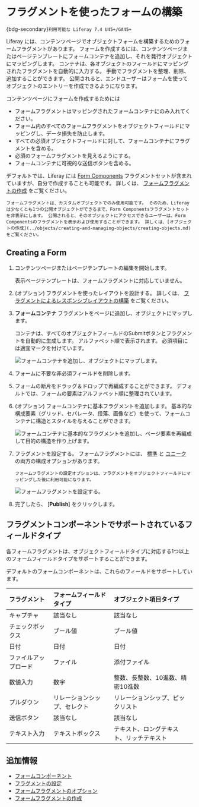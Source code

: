 # フラグメントを使ったフォームの構築

{bdg-secondary}`利用可能な Liferay 7.4 U45+/GA45+`

Liferay には、コンテンツページでオブジェクトフォームを構築するためのフォームフラグメントがあります。 フォームを作成するには、コンテンツページまたはページテンプレートにフォームコンテナを追加し、それを発行オブジェクトにマッピングします。 コンテナは、各オブジェクトのフィールドにマッピングされたフラグメントを自動的に入力する。 手動でフラグメントを整理、削除、追加することができます。 公開されると、エンドユーザーはフォームを使ってオブジェクトのエントリーを作成できるようになります。

コンテンツページにフォームを作成するためには

* フォームフラグメントはマッピングされたフォームコンテナにのみ入れてください。
* フォーム内のすべてのフォームフラグメントをオブジェクトフィールドにマッピングし、データ損失を防止します。
* すべての必須オブジェクトフィールドに対して、フォームコンテナにフラグメントを含める。
* 必須のフォームフラグメントを見えるようにする。
* フォームコンテナに可視的な送信ボタンを含める。

デフォルトでは、Liferay には [Form Components](../../site-building/creating-pages/page-fragments-and-widgets/using-fragments/default-fragments-reference.md#form-components) フラグメントセットが含まれていますが、自分で作成することも可能です。 詳しくは、 [フォームフラグメントの作成](../../site-building/developer-guide/developing-page-fragments/creating-form-fragments.md) をご覧ください。

```{important}
フォームフラグメントは、カスタムオブジェクトでのみ使用可能です。 そのため、Liferayは少なくとも1つの公開オブジェクトができるまで、Form Componentsフラグメントセットを非表示にします。 公開されると、そのオブジェクトにアクセスできるユーザーは、Form Componentsのフラグメントを表示および使用することができます。 詳しくは、[オブジェクトの作成](../objects/creating-and-managing-objects/creating-objects.md) をご覧ください。
```

## Creating a Form

1. コンテンツページまたはページテンプレートの編集を開始します。

   表示ページテンプレートは、フォームフラグメントに対応していません。

1. (オプション) フラグメントを使ったレイアウトを設計する。 詳しくは、 [フラグメントによるレスポンシブレイアウトの構築](../../site-building/optimizing-sites/building-a-responsive-site/building-responsive-layouts-with-the-grid-fragment.md) をご覧ください。

1. **フォームコンテナ** フラグメントをページに追加し、オブジェクトにマップします。

   コンテナは、すべてのオブジェクトフィールドのSubmitボタンとフラグメントを自動的に生成します。 アルファベット順で表示されます。 必須項目には適宜マークを付けています。

   ![フォームコンテナを追加し、オブジェクトにマップします。](./using-fragments-to-build-forms/images/01.png)

1. フォームに不要な非必須フィールドを削除します。

1. フォームの断片をドラッグ＆ドロップで再編成することができます。 デフォルトでは、フォームの要素はアルファベット順に整理されています。

1. (オプション) フォームコンテナに基本フラグメントを追加します。 基本的な構成要素（グリッド、セパレータ、段落、画像など）を使って、フォームコンテナに構造とスタイルを与えることができます。

   ![フォームコンテナに基本的なフラグメントを追加し、ページ要素を再編成して目的の構造を作り上げます。](./using-fragments-to-build-forms/images/02.png)

1. フラグメントを設定する。 フォームフラグメントには、 [標準](../../site-building/creating-pages/page-fragments-and-widgets/using-fragments/configuring-fragments.md) と [ユニーク](../../site-building/creating-pages/page-fragments-and-widgets/using-fragments/configuring-fragments/general-settings-reference.md#form-fragment-options) の両方の構成オプションがあります。

   ```{note}
   フォームフラグメントの設定オプションは、フラグメントをオブジェクトフィールドにマッピングした後に利用可能になります。
   ```

   ![フォームフラグメントを設定する。](./using-fragments-to-build-forms/images/03.png)

1. 完了したら、 [**Publish**] をクリックします。

## フラグメントコンポーネントでサポートされているフィールドタイプ

各フォームフラグメントは、オブジェクトフィールドタイプに対応する1つ以上のフォームフィールドタイプをサポートすることができます。

デフォルトのフォームコンポーネントは、これらのフィールドをサポートしています。

| フラグメント     | フォームフィールドタイプ   | オブジェクト項目タイプ          |
|:---------- |:-------------- |:-------------------- |
| キャプチャ      | 該当なし           | 該当なし                 |
| チェックボックス   | ブール値           | ブール値                 |
| 日付         | 日付             | 日付                   |
| ファイルアップロード | ファイル           | 添付ファイル               |
| 数値入力       | 数字             | 整数、長整数、10進数、精密10進数   |
| プルダウン      | リレーションシップ、セレクト | リレーションシップ、ピックリスト     |
| 送信ボタン      | 該当なし           | 該当なし                 |
| テキスト入力     | テキストボックス       | テキスト、ロングテキスト、リッチテキスト |

## 追加情報

* [フォームコンポーネント](../../site-building/creating-pages/page-fragments-and-widgets/using-fragments/default-fragments-reference.md#form-components)
* [フラグメントの設定](../../site-building/creating-pages/page-fragments-and-widgets/using-fragments/configuring-fragments.md)
* [フォームフラグメントのオプション](../../site-building/creating-pages/page-fragments-and-widgets/using-fragments/configuring-fragments/general-settings-reference.md#form-fragment-options)
* [フォームフラグメントの作成](../../site-building/developer-guide/developing-page-fragments/creating-form-fragments.md)
